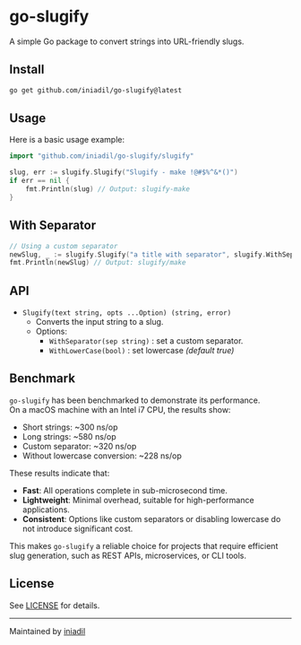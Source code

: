 # go-slugify

A simple Go package to convert strings into URL-friendly slugs.

## Install

```bash
go get github.com/iniadil/go-slugify@latest
```

## Usage

Here is a basic usage example:

```go
import "github.com/iniadil/go-slugify/slugify"

slug, err := slugify.Slugify("Slugify - make !@#$%^&*()")
if err == nil {
	fmt.Println(slug) // Output: slugify-make
}
```

## With Separator
```go
// Using a custom separator
newSlug, _ := slugify.Slugify("a title with separator", slugify.WithSeparator("/"))
fmt.Println(newSlug) // Output: slugify/make
```

## API

- `Slugify(text string, opts ...Option) (string, error)`
    - Converts the input string to a slug.
    - Options:
        - `WithSeparator(sep string)` : set a custom separator.
        - `WithLowerCase(bool)` : set lowercase _(default true)_

## Benchmark

`go-slugify` has been benchmarked to demonstrate its performance.  
On a macOS machine with an Intel i7 CPU, the results show:

- Short strings: ~300 ns/op
- Long strings: ~580 ns/op
- Custom separator: ~320 ns/op
- Without lowercase conversion: ~228 ns/op

These results indicate that:

- **Fast**: All operations complete in sub-microsecond time.
- **Lightweight**: Minimal overhead, suitable for high-performance applications.
- **Consistent**: Options like custom separators or disabling lowercase do not introduce significant cost.

This makes `go-slugify` a reliable choice for projects that require efficient slug generation, such as REST APIs, microservices, or CLI tools.



## License

See [LICENSE](LICENSE) for details.

---
Maintained by [iniadil](https://github.com/iniadil)